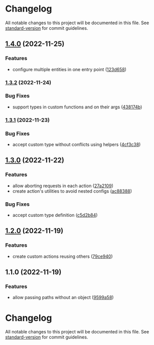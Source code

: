 # Changelog

All notable changes to this project will be documented in this file. See [standard-version](https://github.com/conventional-changelog/standard-version) for commit guidelines.

## [1.4.0](https://github.com/jhony-v/api-entity/compare/v1.3.2...v1.4.0) (2022-11-25)


### Features

* configure multiple entities in one entry point ([123d658](https://github.com/jhony-v/api-entity/commit/123d65824734097de648a35c58a5f44b8b805bc2))

### [1.3.2](https://github.com/jhony-v/api-entity/compare/v1.3.1...v1.3.2) (2022-11-24)


### Bug Fixes

* support types in custom functions and on their args ([438174b](https://github.com/jhony-v/api-entity/commit/438174b9474593500750ae94fe3ed7ae786b9dd3))

### [1.3.1](https://github.com/jhony-v/api-entity/compare/v1.3.0...v1.3.1) (2022-11-23)


### Bug Fixes

* accept custom type without conflicts using helpers ([4cf3c38](https://github.com/jhony-v/api-entity/commit/4cf3c3803c0d7e947494a488572e7ef1e8957f57))

## [1.3.0](https://github.com/jhony-v/api-entity/compare/v1.2.0...v1.3.0) (2022-11-22)


### Features

* allow aborting requests in each action ([27a2109](https://github.com/jhony-v/api-entity/commit/27a2109801305233ff1c24121c5a740c1bd3c846))
* create action's utilities to avoid nested configs ([ac88388](https://github.com/jhony-v/api-entity/commit/ac88388c43efd16dc5dd3a0931168e3d48ef2b7a))


### Bug Fixes

* accept custom type definition ([c5d2b84](https://github.com/jhony-v/api-entity/commit/c5d2b845d49bcfb45819f58a2028d68b7bf2f079))

## [1.2.0](https://github.com/jhony-v/api-entity/compare/v1.1.0...v1.2.0) (2022-11-19)


### Features

* create custom actions reusing others ([79ce940](https://github.com/jhony-v/api-entity/commit/79ce940a82781550600546c440d956bc12f47221))

## 1.1.0 (2022-11-19)


### Features

* allow passing paths without an object ([9599a58](https://github.com/jhony-v/api-entity/commit/9599a58975b4a12d6b24d67932e3109c567bc1f6))

# Changelog

All notable changes to this project will be documented in this file. See [standard-version](https://github.com/conventional-changelog/standard-version) for commit guidelines.
